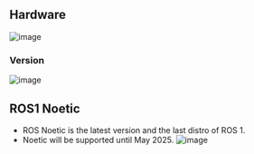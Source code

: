 ## Hardware
![image](https://github.com/CTHMIT/RaspberryPi4B-ROS-Noetic-Arduino/assets/107465888/3f140593-7e66-48e7-970b-11ef8b90a99a)
### Version
![image](https://github.com/CTHMIT/RaspberryPi4B-ROS-Noetic-Arduino/assets/107465888/8e40b486-c53a-4b3a-b2ca-aec9c851d96d)

## ROS1 Noetic
- ROS Noetic is the latest version and the last distro of ROS 1.
- Noetic will be supported until May 2025.
![image](https://github.com/CTHMIT/RaspberryPi4B-ROS-Noetic-Arduino/assets/107465888/7c392a7d-660f-4104-84ee-3507fdf18417)
